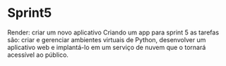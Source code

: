 # Sprint5
Render: criar um novo aplicativo
Criando um app para sprint 5 as tarefas são: criar e gerenciar ambientes virtuais de Python, desenvolver um aplicativo web e implantá-lo em um serviço de nuvem que o tornará acessível ao público.